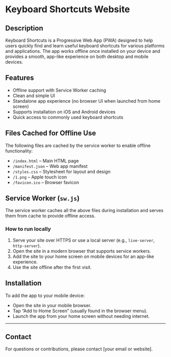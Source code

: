 # Keyboard Shortcuts Website

## Description
Keyboard Shortcuts is a Progressive Web App (PWA) designed to help users quickly find and learn useful keyboard shortcuts for various platforms and applications. The app works offline once installed on your device and provides a smooth, app-like experience on both desktop and mobile devices.

## Features
- Offline support with Service Worker caching
- Clean and simple UI
- Standalone app experience (no browser UI when launched from home screen)
- Supports installation on iOS and Android devices
- Quick access to commonly used keyboard shortcuts

## Files Cached for Offline Use
The following files are cached by the service worker to enable offline functionality:

- `/index.html` – Main HTML page
- `/manifest.json` – Web app manifest
- `/styles.css` – Stylesheet for layout and design
- `/1.png` – Apple touch icon
- `/favicon.ico` – Browser favicon

## Service Worker (`sw.js`)
The service worker caches all the above files during installation and serves them from cache to provide offline access.

### How to run locally
1. Serve your site over HTTPS or use a local server (e.g., `live-server`, `http-server`).
2. Open the site in a modern browser that supports service workers.
3. Add the site to your home screen on mobile devices for an app-like experience.
4. Use the site offline after the first visit.

## Installation
To add the app to your mobile device:
- Open the site in your mobile browser.
- Tap “Add to Home Screen” (usually found in the browser menu).
- Launch the app from your home screen without needing internet.

---

## Contact
For questions or contributions, please contact [your email or website].

